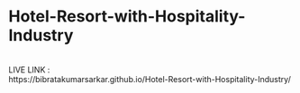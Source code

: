 # Hotel-Resort-with-Hospitality-Industry
<br>
LIVE LINK :
<br>
https://bibratakumarsarkar.github.io/Hotel-Resort-with-Hospitality-Industry/
